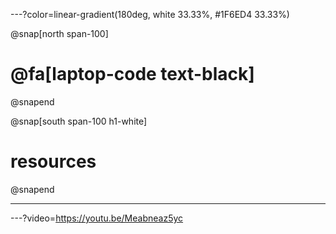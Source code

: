 ---?color=linear-gradient(180deg, white 33.33%, #1F6ED4 33.33%)

@snap[north span-100]
# @fa[laptop-code text-black]
@snapend

@snap[south span-100 h1-white]
# resources
@snapend

--- 

---?video=https://youtu.be/Meabneaz5yc
